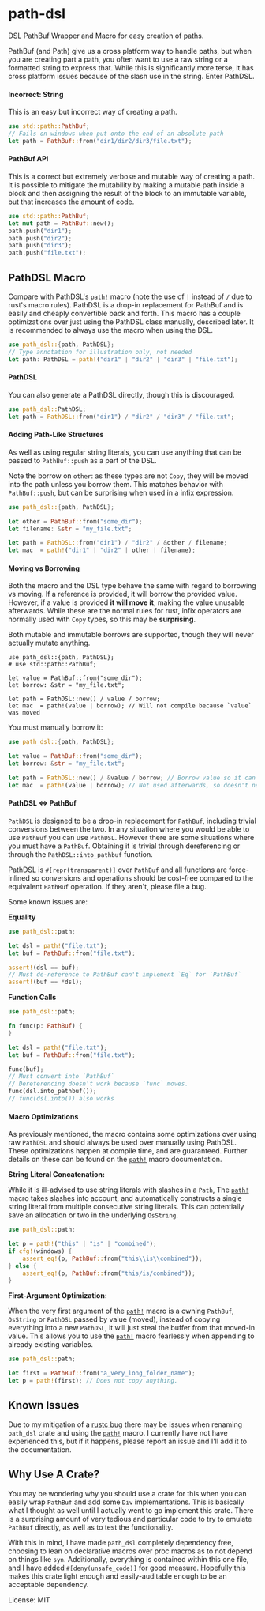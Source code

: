 # path-dsl

DSL PathBuf Wrapper and Macro for easy creation of paths.

PathBuf (and Path) give us a cross platform way to handle paths,
but when you are creating part a path, you often want to
use a raw string or a formatted string to express that. While
this is significantly more terse, it has cross platform issues
because of the slash use in the string. Enter PathDSL.

#### **Incorrect:** String

This is an easy but incorrect way of creating a path.

```rust
use std::path::PathBuf;
// Fails on windows when put onto the end of an absolute path
let path = PathBuf::from("dir1/dir2/dir3/file.txt");
```

#### PathBuf API

This is a correct but extremely verbose and mutable way of creating a path.
It is possible to mitigate the mutability by making a mutable path inside a block
and then assigning the result of the block to an immutable variable, but that increases
the amount of code.

```rust
use std::path::PathBuf;
let mut path = PathBuf::new();
path.push("dir1");
path.push("dir2");
path.push("dir3");
path.push("file.txt");
```

## PathDSL Macro

Compare with PathDSL's [`path!`](https://docs.rs/path-dsl/0.4.0/path_dsl/macro.path.html) macro (note the use of `|` instead of `/` due to rust's macro rules).
PathDSL is a drop-in replacement for PathBuf and is easily and cheaply convertible back and forth. This
macro has a couple optimizations over just using the PathDSL class manually, described later. It is
recommended to always use the macro when using the DSL.

```rust
use path_dsl::{path, PathDSL};
// Type annotation for illustration only, not needed
let path: PathDSL = path!("dir1" | "dir2" | "dir3" | "file.txt");
```

#### PathDSL

You can also generate a PathDSL directly, though this is discouraged.

```rust
use path_dsl::PathDSL;
let path = PathDSL::from("dir1") / "dir2" / "dir3" / "file.txt";
```

#### Adding Path-Like Structures

As well as using regular string literals, you can use anything that can be passed to `PathBuf::push`
as a part of the DSL.

Note the borrow on `other`: as these types are not `Copy`, they will be moved
into the path unless you borrow them. This matches behavior with `PathBuf::push`, but can be surprising
when used in a infix expression.

```rust
use path_dsl::{path, PathDSL};

let other = PathBuf::from("some_dir");
let filename: &str = "my_file.txt";

let path = PathDSL::from("dir1") / "dir2" / &other / filename;
let mac  = path!("dir1" | "dir2" | other | filename);
```

#### Moving vs Borrowing

Both the macro and the DSL type behave the same with regard to borrowing vs moving. If a
reference is provided, it will borrow the provided value. However, if a value is provided
**it will move it**, making the value unusable afterwards. While these are the normal rules
for rust, infix operators are normally used with `Copy` types, so this may be **surprising**.

Both mutable and immutable borrows are supported, though they will never actually mutate anything.

```rust,compile_fail
use path_dsl::{path, PathDSL};
# use std::path::PathBuf;

let value = PathBuf::from("some_dir");
let borrow: &str = "my_file.txt";

let path = PathDSL::new() / value / borrow;
let mac  = path!(value | borrow); // Will not compile because `value` was moved
```

You must manually borrow it:

```rust
use path_dsl::{path, PathDSL};

let value = PathBuf::from("some_dir");
let borrow: &str = "my_file.txt";

let path = PathDSL::new() / &value / borrow; // Borrow value so it can be used later
let mac  = path!(value | borrow); // Not used afterwards, so doesn't need a borrow
```

#### PathDSL <=> PathBuf

`PathDSL` is designed to be a drop-in replacement for `PathBuf`, including trivial conversions
between the two. In any situation where you would be able to use `PathBuf` you can use
`PathDSL`. However there are some situations where you must have a `PathBuf`. Obtaining it
is trivial through dereferencing or through the `PathDSL::into_pathbuf` function.

PathDSL is `#[repr(transparent)]` over `PathBuf` and all functions are force-inlined so
conversions and operations should be cost-free compared to the equivalent `PathBuf` operation.
If they aren't, please file a bug.

Some known issues are:

**Equality**

```rust
use path_dsl::path;

let dsl = path!("file.txt");
let buf = PathBuf::from("file.txt");

assert!(dsl == buf);
// Must de-reference to PathBuf can't implement `Eq` for `PathBuf`
assert!(buf == *dsl);
```

**Function Calls**

```rust
use path_dsl::path;

fn func(p: PathBuf) {
}

let dsl = path!("file.txt");
let buf = PathBuf::from("file.txt");

func(buf);
// Must convert into `PathBuf`
// Dereferencing doesn't work because `func` moves.
func(dsl.into_pathbuf());
// func(dsl.into()) also works
```

#### Macro Optimizations

As previously mentioned, the macro contains some optimizations over using raw `PathDSL` and should always
be used over manually using PathDSL. These optimizations happen at compile time, and are guaranteed.
Further details on these can be found on the [`path!`](https://docs.rs/path-dsl/0.4.0/path_dsl/macro.path.html) macro documentation.

**String Literal Concatenation:**

While it is ill-advised to use string literals with slashes in a `Path`, The [`path!`](https://docs.rs/path-dsl/0.4.0/path_dsl/macro.path.html) macro
takes slashes into account, and automatically constructs a single string literal from multiple
consecutive string literals. This can potentially save an allocation or two in the underlying
`OsString`.

```rust
use path_dsl::path;

let p = path!("this" | "is" | "combined");
if cfg!(windows) {
    assert_eq!(p, PathBuf::from("this\\is\\combined"));
} else {
    assert_eq!(p, PathBuf::from("this/is/combined"));
}
```

**First-Argument Optimization:**

When the very first argument of the [`path!`](https://docs.rs/path-dsl/0.4.0/path_dsl/macro.path.html) macro is a owning `PathBuf`, `OsString` or `PathDSL`
passed by value (moved), instead of copying everything into a new `PathDSL`, it will just steal the
buffer from that moved-in value. This allows you to use the [`path!`](https://docs.rs/path-dsl/0.4.0/path_dsl/macro.path.html) macro fearlessly when appending
to already existing variables.

```rust
use path_dsl::path;

let first = PathBuf::from("a_very_long_folder_name");
let p = path!(first); // Does not copy anything.
```

## Known Issues

Due to my mitigation of a [rustc bug](https://github.com/rust-lang/rust/issues/63460) there may be
issues when renaming `path_dsl` crate and using the [`path!`](https://docs.rs/path-dsl/0.4.0/path_dsl/macro.path.html) macro. I currently have not have experienced this,
but if it happens, please report an issue and I'll add it to the documentation.

## Why Use A Crate?

You may be wondering why you should use a crate for this when you can easily wrap `PathBuf` and
add some `Div` implementations. This is basically what I thought as well until I actually went
to go implement this crate. There is a surprising amount of very tedious and particular code to try to emulate
`PathBuf` directly, as well as to test the functionality.

With this in mind, I have made `path_dsl` completely dependency free, choosing to lean on declarative
macros over proc macros as to not depend on things like `syn`. Additionally, everything is contained within
this one file, and I have added `#[deny(unsafe_code)]` for good measure. Hopefully this makes this crate light
enough and easily-auditable enough to be an acceptable dependency.

License: MIT
